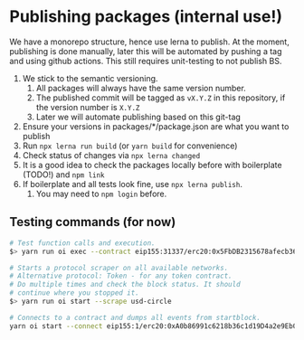 # Publishing packages (internal use!)

We have a monorepo structure, hence use lerna to publish. At the moment, publishing is done manually,
later this will be automated by pushing a tag and using github actions. This still requires unit-testing to not publish BS.

1. We stick to the semantic versioning.
   1. All packages will always have the same version number.
   1. The published commit will be tagged as `vX.Y.Z` in this repository, if the version number is `X.Y.Z`
   1. Later we will automate publishing based on this git-tag
1. Ensure your versions in packages/*/package.json are what you want to publish
1. Run `npx lerna run build` (or `yarn build` for convenience)
1. Check status of changes via `npx lerna changed`
1. It is a good idea to check the packages locally before with boilerplate (TODO!) and `npm link`
1. If boilerplate and all tests look fine, use `npx lerna publish`.
   1. You may need to `npm login` before.

## Testing commands (for now)

```bash
# Test function calls and execution.
$> yarn run oi exec --contract eip155:31337/erc20:0x5FbDB2315678afecb367f032d93F642f64180aa3 --function balanceOf --args 0x6d4cc96bd9135c25cbcaa4d38a0b514798a60360

# Starts a protocol scraper on all available networks.
# Alternative protocol: Token - for any token contract.
# Do multiple times and check the block status. It should
# continue where you stopped it.
$> yarn run oi start --scrape usd-circle

# Connects to a contract and dumps all events from startblock.
yarn oi start --connect eip155:1/erc20:0xA0b86991c6218b36c1d19D4a2e9Eb0cE3606eB48 --block 6082465
```
